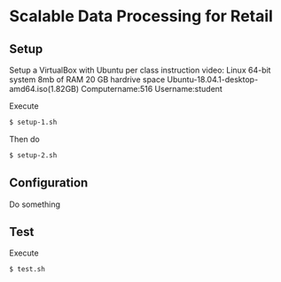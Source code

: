# Scalable Data Processing for Retail

## Setup

Setup a VirtualBox with Ubuntu per class instruction video:
	Linux 64-bit system
	8mb of RAM
	20 GB hardrive space
	Ubuntu-18.04.1-desktop-amd64.iso(1.82GB)
Computername:516
Username:student

Execute

```bash
$ setup-1.sh
```

Then do 

```bash
$ setup-2.sh
```



## Configuration

Do something

## Test

Execute

```bash
$ test.sh
```

